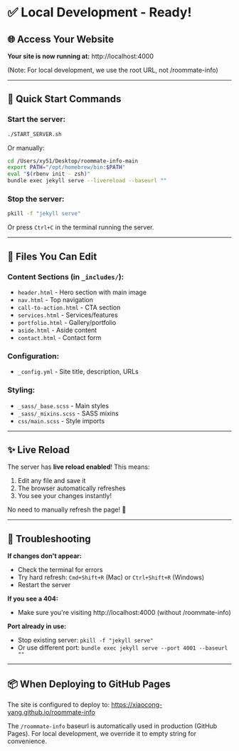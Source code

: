 # ✅ Local Development - Ready!

## 🌐 Access Your Website

**Your site is now running at:** http://localhost:4000

(Note: For local development, we use the root URL, not /roommate-info)

---

## 🚀 Quick Start Commands

### Start the server:
```bash
./START_SERVER.sh
```

Or manually:
```bash
cd /Users/xy51/Desktop/roommate-info-main
export PATH="/opt/homebrew/bin:$PATH"
eval "$(rbenv init - zsh)"
bundle exec jekyll serve --livereload --baseurl ""
```

### Stop the server:
```bash
pkill -f "jekyll serve"
```

Or press `Ctrl+C` in the terminal running the server.

---

## 📝 Files You Can Edit

### Content Sections (in `_includes/`):
- `header.html` - Hero section with main image
- `nav.html` - Top navigation
- `call-to-action.html` - CTA section
- `services.html` - Services/features
- `portfolio.html` - Gallery/portfolio
- `aside.html` - Aside content
- `contact.html` - Contact form

### Configuration:
- `_config.yml` - Site title, description, URLs

### Styling:
- `_sass/_base.scss` - Main styles
- `_sass/_mixins.scss` - SASS mixins
- `css/main.scss` - Style imports

---

## ✨ Live Reload

The server has **live reload enabled**! This means:

1. Edit any file and save it
2. The browser automatically refreshes
3. You see your changes instantly!

No need to manually refresh the page! 🎉

---

## 🐛 Troubleshooting

**If changes don't appear:**
- Check the terminal for errors
- Try hard refresh: `Cmd+Shift+R` (Mac) or `Ctrl+Shift+R` (Windows)
- Restart the server

**If you see a 404:**
- Make sure you're visiting http://localhost:4000 (without /roommate-info)

**Port already in use:**
- Stop existing server: `pkill -f "jekyll serve"`
- Or use different port: `bundle exec jekyll serve --port 4001 --baseurl ""`

---

## 📦 When Deploying to GitHub Pages

The site is configured to deploy to: https://xiaocong-yang.github.io/roommate-info

The `/roommate-info` baseurl is automatically used in production (GitHub Pages).
For local development, we override it to empty string for convenience.
